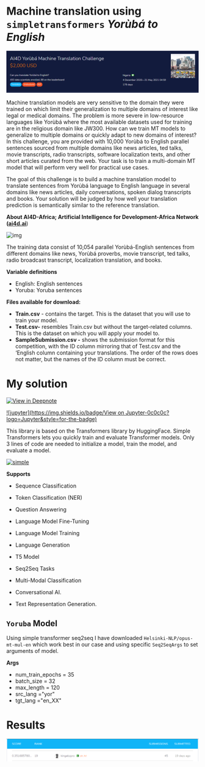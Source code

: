 # Machine translation using `simpletransformers` *Yorùbá to English*

![Picture title](image-20210601-123125.png)

Machine translation models are very sensitive to the domain they were trained on which limit their generalization to multiple domains of interest like legal or medical domains. The problem is more severe in low-resource languages like Yorùbá where the most available datasets used for training are in the religious domain like JW300. How can we train MT models to generalize to multiple domains or quickly adapt to new domains of interest? In this challenge, you are provided with 10,000 Yorùbá to English parallel sentences sourced from multiple domains like news articles, ted talks, movie transcripts, radio transcripts, software localization texts, and other short articles curated from the web. Your task is to train a multi-domain MT model that will perform very well for practical use cases.

The goal of this challenge is to build a machine translation model to translate sentences from Yorùbá language to English language in several domains like news articles, daily conversations, spoken dialog transcripts and books. Your solution will be judged by how well your translation prediction is semantically similar to the reference translation.

**About AI4D-Africa; Artificial Intelligence for Development-Africa Network (**[**ai4d.ai**](https://ai4d.ai/))

![img](https://zindpublic.blob.core.windows.net/public/uploads/image_attachment/image/592/82a0cf66-2fd8-4a76-b5c0-94f05dac349c.png)

The training data consist of 10,054 parallel Yorùbá-English sentences from different domains like news, Yorùbá proverbs, movie transcript, ted talks, radio broadcast transcript, localization translation, and books.

**Variable definitions**

- English: English sentences
- Yoruba: Yoruba sentences

**Files available for download:**

- **Train.csv** - contains the target. This is the dataset that you will use to train your model.
- **Test.csv-** resembles Train.csv but without the target-related columns. This is the dataset on which you will apply your model to.
- **SampleSubmission.csv -** shows the submission format for this competition, with the ID column mirroring that of Test.csv and the ‘English column containing your translations. The order of the rows does not matter, but the names of the ID column must be correct.

# My solution

[![View in Deepnote](https://deepnote.com/static/buttons/view-in-deepnote.svg)](https://deepnote.com/viewer/github/kingabzpro/Yoruba-Machine-Translation/blob/main/simple-transformer-yoruba-mt.ipynb)

[![jupyter](https://img.shields.io/badge/View on Jupyter-0c0c0c?logo=Jupyter&style=for-the-badge)](https://nbviewer.jupyter.org/github/kingabzpro/Yoruba-Machine-Translation/blob/90f82d398479a4c736a4faeccfc4ebc136735950/simple-transformer-yoruba-mt.ipynb)

This library is based on the Transformers library by HuggingFace. Simple Transformers lets you quickly train and evaluate Transformer models. Only 3 lines of code are needed to initialize a model, train the model, and evaluate a model.

[![simple](https://img.shields.io/badge/Simple_Transformers-v0.61.6-0c0c0c?logo=FutureLearn&logoColor=white&style=for-the-badge)](https://github.com/ThilinaRajapakse/simpletransformers)

**Supports**

- Sequence Classification

- Token Classification (NER)

- Question Answering

- Language Model Fine-Tuning

- Language Model Training

- Language Generation

- T5 Model

- Seq2Seq Tasks

- Multi-Modal Classification

- Conversational AI.

- Text Representation Generation.

## `Yoruba` Model

Using simple transformer seq2seq I have downloaded `Helsinki-NLP/opus-mt-mul-en` which work best in our case and using specific `Seq2SeqArgs` to set arguments of model.

**Args**

- num_train_epochs = 35
- batch_size = 32
- max_length = 120
- src_lang ="yor"
- tgt_lang ="en_XX"

# Results

![](image-20210618-104819.png)

